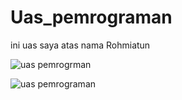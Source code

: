 # Uas_pemrograman
ini uas saya atas nama Rohmiatun

![uas pemrogrman](https://user-images.githubusercontent.com/95605912/148903685-73cd386a-486f-4aca-a285-ecb2d5472b2e.gif)


![uas pemrograman](https://user-images.githubusercontent.com/95605912/148903740-f11c87fa-67ec-4892-bcce-4f68526e0f6d.gif)
